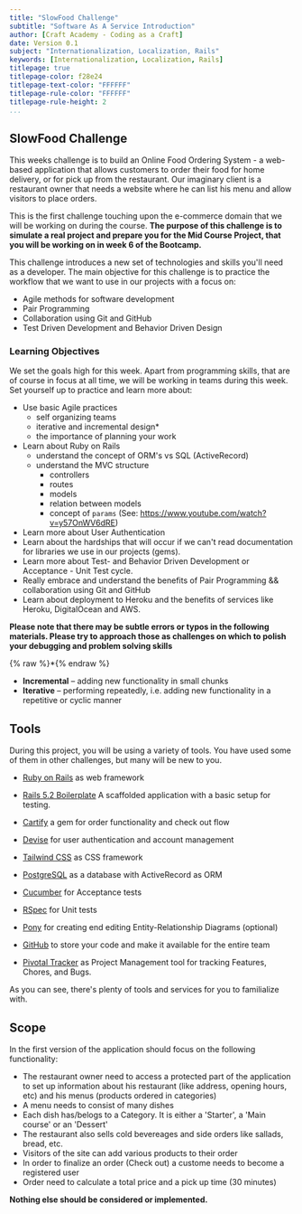 ```yaml
---
title: "SlowFood Challenge"
subtitle: "Software As A Service Introduction"
author: [Craft Academy - Coding as a Craft]
date: Version 0.1
subject: "Internationalization, Localization, Rails"
keywords: [Internationalization, Localization, Rails]
titlepage: true
titlepage-color: f28e24
titlepage-text-color: "FFFFFF"
titlepage-rule-color: "FFFFFF"
titlepage-rule-height: 2
...
```


## SlowFood Challenge

This weeks challenge is to build an Online Food Ordering System - a web-based application that allows customers to order their food for home delivery, or for pick up from the restaurant. Our imaginary client is a restaurant owner that needs a website where he can list his menu and allow visitors to place orders. 

This is the first challenge touching upon the e-commerce domain that we will be working on during the course. **The purpose of this challenge is to simulate a real project and prepare you for the Mid Course Project, that you will be working on in week 6 of the Bootcamp.**

This challenge introduces a new set of technologies and skills you'll need as a developer. The main objective for this challenge is to practice the workflow that we want to use in our projects with a focus on:

* Agile methods for software development
* Pair Programming
* Collaboration using Git and GitHub
* Test Driven Development and Behavior Driven Design


### Learning Objectives
We set the goals high for this week. Apart from programming skills, that are of course in focus at all time, we will be working in teams during this week. Set yourself up to practice and learn more about:

* Use basic Agile practices
  - self organizing teams
  - iterative and incremental design*
  - the importance of planning your work
* Learn about Ruby on Rails
  - understand the concept of ORM's vs SQL (ActiveRecord)
  - understand the MVC structure
    - controllers
    - routes
    - models
    - relation between models
    - concept of `params` (See: https://www.youtube.com/watch?v=y57OnWV6dRE)
* Learn more about User Authentication
* Learn about the hardships that will occur if we can't read documentation for libraries we use in our projects (gems).
* Learn more about Test- and Behavior Driven Development or Acceptance - Unit Test cycle.
* Really embrace and understand the benefits of Pair Programming && collaboration using Git and GitHub
* Learn about deployment to Heroku and the benefits of services like Heroku, DigitalOcean and AWS.

**Please note that there may be subtle errors or typos in the following materials. Please try to approach those as challenges on which to polish your debugging and problem solving skills**

{% raw %}*{% endraw %}
- **Incremental** – adding new functionality in small chunks
- **Iterative** – performing repeatedly, i.e. adding new functionality in a repetitive or cyclic manner

## Tools
During this project, you will be using a variety of tools. You have used some of them in other challenges, but many will be new to you.

* [Ruby on Rails](https://rubyonrails.org/) as web framework
* [Rails 5.2 Boilerplate](https://github.com/CraftAcademy/boilerplate) A scaffolded application with a basic setup for testing.
* [Cartify](https://github.com/CraftAcademy/cartify) a gem for order functionality and check out flow 
* [Devise](https://github.com/plataformatec/devise) for user authentication and account management
* [Tailwind CSS](https://tailwindcss.com/) as CSS framework
* [PostgreSQL](http://www.postgresql.org/) as a database with ActiveRecord as ORM

* [Cucumber](https://cucumber.io/) for Acceptance tests
* [RSpec](http://rspec.info/) for Unit tests
* [Pony](https://editor.ponyorm.com/) for creating end editing Entity-Relationship Diagrams (optional)
* [GitHub](https://github.com/) to store your code and make it available for the entire team
* [Pivotal Tracker](https://www.pivotaltracker.com/) as Project Management tool for tracking Features, Chores, and Bugs.

As you can see, there's plenty of tools and services for you to familialize with.

## Scope

In the first version of the application should focus on the following functionality:

* The restaurant owner need to access a protected part of the application to set up information about his restaurant (like address, opening hours, etc) and his menus (products ordered in categories)
* A menu needs to consist of many dishes
* Each dish has/belogs to a Category. It is either a 'Starter', a 'Main course' or an 'Dessert'
* The restaurant also sells cold bevereages and side orders like sallads, bread, etc.
* Visitors of the site can add various products to their order
* In order to finalize an order (Check out) a custome needs to become a registered user
* Order need to calculate a total price and a pick up time (30 minutes)

**Nothing else should be considered or implemented.**




 






